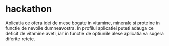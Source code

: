 # hackathon

Aplicatia ce ofera idei de mese bogate in vitamine, minerale si proteine in functie de nevoile dumneavostra. In profilul aplicatiei puteti adauga ce deficit de vitamine aveti, iar in functie de optiunile alese aplicatia va sugera diferite retete.

